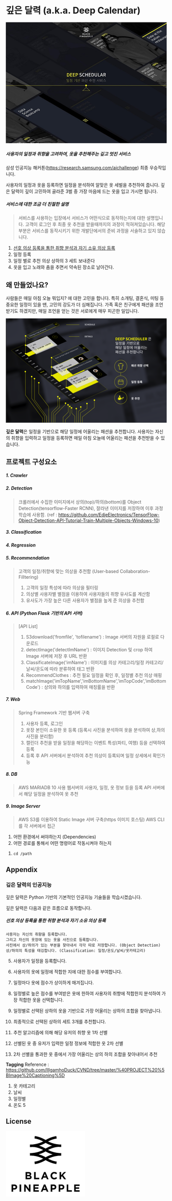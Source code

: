 # 깊은 달력 (a.k.a. Deep Calendar)

![main page](./main.jpg)
##### 사용자의 일정과 취향을 고려하여, 옷을 추천해주는 깊고 멋진 서비스
삼성 인공지능 해커톤(https://research.samsung.com/aichallenge) 최종 우승작입니다.

사용자의 일정과 옷을 등록하면 일정을 분석하여 알맞은 옷 세벌을 추천하여 줍니다.
깊은 달력이 깊이 고민하여 골라준 3벌 중 가장 마음에 드는 옷을 입고 가시면 됩니다.

##### 서비스에 대한 조금 더 친절한 설명
> 서비스를 사용하는 입장에서 서비스가 어떤식으로 동작하는지에 대한 설명입니다.
> 고객이 로그인 후 최종 옷 추천을 받을때까지의 과정이 적혀져있습니다.
> 해당 부분은 서비스를 동작시키기 위한 개발단에서의 준비 과정을 서술하고 있지 않습니다.
1. [선호 의상 등록을 통한 취향 분석과 자기 소유 의상 등록](#선호-의상-등록을-통한-취향-분석과-자기-소유-의상-등록)
2. 일정 등록
3. 일정 별로 추천 의상 상하의 3 세트 보내준다
4. 옷을 입고 노래와 춤을 추면서 약속된 장소로 날아간다.

## 왜 만들었나요?
사람들은 매일 아침 오늘 뭐입지? 에 대한 고민을 합니다.
특히 소개팅, 결혼식, 미팅 등 중요한 일정이 있을 땐, 고민의 강도가 더 심해집니다.
가족 혹은 친구에게 패션을 조언 받기도 하겠지만, 매일 조언을 얻는 것은 서로에게 매우 피곤한 일입니다.

![service_intro](./service%20abstract.png)

**깊은 달력**은 일정을 기반으로 해당 일정에 어울리는 패션을 추천합니다.
사용자는 자신의 취향을 입력하고 일정을 등록하면 매일 아침 오늘에 어울리는 패션을 추천받을 수 있습니다.


## 프로젝트 구성요소

##### 1. Crawler
##### 2. Detection
> 크롤러에서 수집한 이미지에서 상의(top)/하의(bottom)를 Object Detection(tensorflow-Faster RCNN), 잘라낸 이미지를 저장하여 이후 과정 학습에 사용함.
> (ref : https://github.com/EdjeElectronics/TensorFlow-Object-Detection-API-Tutorial-Train-Multiple-Objects-Windows-10)
##### 3. Classification
##### 4. Regression
##### 5. Recommendation
> 고객의 일정/취향에 맞는 의상을 추천함 (User-based Collaboration-Filltering)  
> 1. 고객의 일정 특성에 따라 의상을 필터링
> 2. 의상별 사용자별 별점을 이용하여 사용자들의 취향 유사도를 계산함
> 3. 유사도가 가장 높은 다른 사용자가 별점을 높게 준 의상을 추천함
##### 6. API (Python Flask 기반의 API 서버)
> [API List]
> 1. S3download('fromfile', 'tofilename') : Image 서버의 자원을 로컬로 다운로드
> 2. detectImage('detectImName') : 이미지 Detection 및 crop 하여 Image 서버에 저장 후 URL 반환
> 3. ClassificateImage('imName') : 이미지를 의상 카테고리/일정 카테고리/날씨/온도에 따라 분류하여 태그 반환
> 4. RecommendClothes : 추천 필요 일정을 확인 후, 일정별 추천 의상 매핑 
> 5. matchImage('imTopName','imBottomName','imTopCode','imBottomCode') : 상의와 하의를 입력하여 매칭률을 반환
##### 7. Web
> Spring Framework 기반 웹서버 구축
> 1. 사용자 등록, 로그인
> 2. 옷장 본인이 소유한 옷 등록 (등록시 사진을 분석하여 옷을 분석하여 상,하의 사진을 분리함)
> 3. 캘린더 추천을 받을 일정을 해당하는 이벤트 특성(파티, 여행) 등을 선택하여 등록
> 4. 등록 후 API 서버에서 분석하여 추천 의상이 등록되며 일정 상세에서 확인가능
##### 8. DB
> AWS MARIADB 10 사용
> 웹서버의 사용자, 일정, 옷 정보 등을 등록
> API 서버에서 해당 일정을 분석하여 옷 추천
##### 9. Image Server
> AWS S3를 이용하여 Static Image 서버 구축(https 이미지 호스팅)
> AWS CLI를 각 서버에서 접근




1. 어떤 환경에서 써야하는지 (Dependencies)
2. 어떤 경로를 통해서 어떤 명령어로 작동시켜야 하는지
1) ``cd /path``



## Appendix

### 깊은 달력의 인공지능
깊은 달력은 Python 기반의 기본적인 인공지능 기술들을 학습시켰습니다.

깊은 달력은 다음과 같은 흐름으로 동작합니다.

##### 선호 의상 등록을 통한 취향 분석과 자기 소유 의상 등록
 ```
 사용자는 자신의 취향을 등록합니다.
 그리고 자신의 옷장에 있는 옷을 사진으로 등록합니다.
 사진에서 상/하의가 있는 부분을 찾아내서 각각 따로 저장합니다. (Object Detection)
 상/하의의 특성을 태깅합니다. (Classification: 일정/온도/날씨/옷카테고리)
```
5. 사용자가 일정을 등록합니다.
6. 사용자의 옷에 일정에 적합한 지에 대한 점수를 부여합니다.
7. 일정마다 옷에 점수가 상이하게 매겨집니다.
8. 일정별로 높은 점수를 부여받은 옷에 한하여 사용자의 취향에 적합한지 분석하여 가장 적합한 옷을 선택합니다.
9. 일정별로 선택된 상하의 옷을 기반으로 가장 어울리는 상하의 조합을 찾아냅니다.
10. 최종적으로 선택된 상하의 세트 3개를 추천합니다.

1. 추천 알고리즘에 의해 해당 유저의 취향 옷 1차 선별
2. 선별된 옷 중 유저가 입력한 일정 정보에 적합한 옷 2차 선별
3. 2차 선별을 통과한 옷 중에서 가장 어울리는 상의 하의 조합을 찾아내어서 추천


**Tagging**
Reference : https://github.com/IllgamhoDuck/CVND/tree/master/%40PROJECT%20%5BImage%20Captioning%5D
1. 옷 카테고리
2. 날씨
3. 일정별
4. 온도
5



## License
![main page](./bplogo.jpg)

